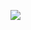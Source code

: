 [![](https://img.plantuml.biz/plantuml/png/tLTDRXCn5Dxd55PN854aE01gQ2cmGAfe9HO8HOxzCd4pOxl-2IseX-40h7g4N8ndUsOwdimaOL4MM97YyVlizxtVyPnOHutpLJafOU68KyI8Oka85mQO4qfE9fgo5Is075d3ZiZF2S7Hhb4mYfOQx16XbhHFCyJMq1okHG9gqGgbSb1hLOjC4iOxoRKIqbdouUhgWi2jzc2TicIz-Kt9UKdjwcMx0IIFnqssDJCb5wA8ojCqrpzNpgag4EX9mpYDIzvGXWu1I-u8PGoi8fIKbCof1SBnHv7MGLpW6YfTgkIpvc6CpvOyCjeyS56eeBOA_Z0KIMdZ0Sc4HJI2WNRg83gLuhvXKyyxiSkWIpoXn60FIoqjw9Xi3Kl1efeHkOU6GvgsiFinpzHSi_FEL2MaKD494Wg54IC2_GSLI4Tv3sqngW8zemYK1DqeIaMMS4iB9McP8PzHNGg62R1va2y8Jre8424NXeO0UEOmGPuVv70BmByhiuhMDWzZLcx9mvZEGynPcuyUgGjEEOJihZmkPl0R3yGghOoZCgGiDJTUE8YK1nWdh-U5pafqb8DKG6c-gy1ho6oyq8SGOJn5mTUgzXJ-C2gC9sq0ZTvzZM0K5na-LKDejFQBROJS_r6JZJNxQdCK5yQ_hr4hE31gKbj9yvbU5ODrElRUJjl6-h-UlzPt8nrS6-L6sxi5inReYexyVY3nG5fwtRnV4g3V3X_jQlTFETKXaGmfFb-SHaz63sDoj9WwLFY-lNLWf8hN0395mwV1yEJXF3zQMhWa5Z7JGYYFXcZba5RhfRVC2Amx4v8VraW1DMkAvMb5vSkKl2qy54Xsq4vQFhLQB_uso5wCnNSjy3wu5QF1G2IrBV8ZEjSiw0zIcCslO42oqc2NBFsMbLzWVgdO2jnk2pLM_R2_ewGzyPDWHZKf5kCFmRaz5Ef5EeYYkxNYomUArEjd1H_MtyFiPTB1Tz8Zf62uRRq_k-mn2Wyvg_bY4SE8_wFnVhnTzo1va5yT5E1QKGjzY_i3ltDCvdEZq239nrZZNdByTIau1_dj-4qd476MoOPSMUVqy15vYMIWJb9s6s0NCb2fpNsc2-ltcVpJfekiTq_k9oVeYF0fzGS0)](https://editor.plantuml.com/uml/tLTDRXCn5Dxd55PN854aE01gQ2cmGAfe9HO8HOxzCd4pOxl-2IseX-40h7g4N8ndUsOwdimaOL4MM97YyVlizxtVyPnOHutpLJafOU68KyI8Oka85mQO4qfE9fgo5Is075d3ZiZF2S7Hhb4mYfOQx16XbhHFCyJMq1okHG9gqGgbSb1hLOjC4iOxoRKIqbdouUhgWi2jzc2TicIz-Kt9UKdjwcMx0IIFnqssDJCb5wA8ojCqrpzNpgag4EX9mpYDIzvGXWu1I-u8PGoi8fIKbCof1SBnHv7MGLpW6YfTgkIpvc6CpvOyCjeyS56eeBOA_Z0KIMdZ0Sc4HJI2WNRg83gLuhvXKyyxiSkWIpoXn60FIoqjw9Xi3Kl1efeHkOU6GvgsiFinpzHSi_FEL2MaKD494Wg54IC2_GSLI4Tv3sqngW8zemYK1DqeIaMMS4iB9McP8PzHNGg62R1va2y8Jre8424NXeO0UEOmGPuVv70BmByhiuhMDWzZLcx9mvZEGynPcuyUgGjEEOJihZmkPl0R3yGghOoZCgGiDJTUE8YK1nWdh-U5pafqb8DKG6c-gy1ho6oyq8SGOJn5mTUgzXJ-C2gC9sq0ZTvzZM0K5na-LKDejFQBROJS_r6JZJNxQdCK5yQ_hr4hE31gKbj9yvbU5ODrElRUJjl6-h-UlzPt8nrS6-L6sxi5inReYexyVY3nG5fwtRnV4g3V3X_jQlTFETKXaGmfFb-SHaz63sDoj9WwLFY-lNLWf8hN0395mwV1yEJXF3zQMhWa5Z7JGYYFXcZba5RhfRVC2Amx4v8VraW1DMkAvMb5vSkKl2qy54Xsq4vQFhLQB_uso5wCnNSjy3wu5QF1G2IrBV8ZEjSiw0zIcCslO42oqc2NBFsMbLzWVgdO2jnk2pLM_R2_ewGzyPDWHZKf5kCFmRaz5Ef5EeYYkxNYomUArEjd1H_MtyFiPTB1Tz8Zf62uRRq_k-mn2Wyvg_bY4SE8_wFnVhnTzo1va5yT5E1QKGjzY_i3ltDCvdEZq239nrZZNdByTIau1_dj-4qd476MoOPSMUVqy15vYMIWJb9s6s0NCb2fpNsc2-ltcVpJfekiTq_k9oVeYF0fzGS0)